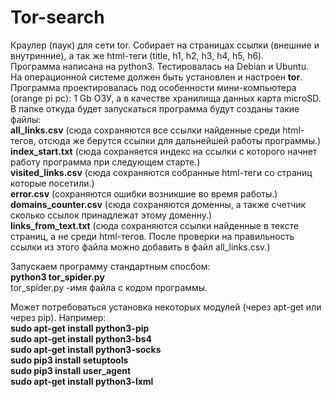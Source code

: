 # Tor-search
Краулер (паук) для сети tor. Собирает на страницах ссылки (внешние и внутринние), а так же html-теги (title, h1, h2, h3, h4, h5, h6).  
Программа написана на python3. Тестировалась на Debian и Ubuntu.  
На операционной системе должен быть установлен и настроен **tor**.  
Программа проектировалась под особенности мини-компьютера (orange pi pc): 1 Gb ОЗУ, а в качестве хранилища данных карта microSD.  
В папке откуда будет запускаться программа будут созданы такие файлы:  
 **all_links.csv**  (сюда сохраняются все ссылки найденные среди html-тегов, отсюда же берутся ссылки для дальнейшей работы программы.)   
 **index_start.txt** (сюда сохраняется индекс на ссылки с которого начнет работу программа при следующем старте.)  
 **visited_links.csv** (сюда сохраняются собранные html-теги со страниц которые посетили.)  
 **error.csv** (сохраняются ошибки возникшие во время работы.)   
 **domains_counter.csv** (сюда сохраняются доменны, а также счетчик сколько ссылок принадлежат этому доменну.)   
 **links_from_text.txt** (сюда сохраняются ссылки найденные в тексте страниц, а не среди html-тегов. После проверки на правильность ссылки из этого файла можно добавить в файл all_links.csv.)  

Запускаем программу стандартным спосбом:  
**python3 tor_spider.py**  
tor_spider.py -имя файла с кодом программы.

Может потребоваться установка некоторых модулей (через apt-get или через pip). Например:  
**sudo apt-get install python3-pip**  
**sudo apt-get install python3-bs4**  
**sudo apt-get install python3-socks**  
**sudo pip3 install setuptools**  
**sudo pip3 install user_agent**  
**sudo apt-get install python3-lxml**  
